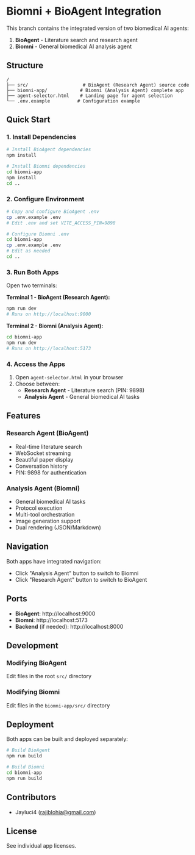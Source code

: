 # Biomni + BioAgent Integration

This branch contains the integrated version of two biomedical AI agents:
1. **BioAgent** - Literature search and research agent
2. **Biomni** - General biomedical AI analysis agent

## Structure

```
/
├── src/                    # BioAgent (Research Agent) source code
├── biomni-app/            # Biomni (Analysis Agent) complete app
├── agent-selector.html    # Landing page for agent selection
└── .env.example          # Configuration example
```

## Quick Start

### 1. Install Dependencies

```bash
# Install BioAgent dependencies
npm install

# Install Biomni dependencies
cd biomni-app
npm install
cd ..
```

### 2. Configure Environment

```bash
# Copy and configure BioAgent .env
cp .env.example .env
# Edit .env and set VITE_ACCESS_PIN=9898

# Configure Biomni .env
cd biomni-app
cp .env.example .env
# Edit as needed
cd ..
```

### 3. Run Both Apps

Open two terminals:

**Terminal 1 - BioAgent (Research Agent):**
```bash
npm run dev
# Runs on http://localhost:9000
```

**Terminal 2 - Biomni (Analysis Agent):**
```bash
cd biomni-app
npm run dev
# Runs on http://localhost:5173
```

### 4. Access the Apps

1. Open `agent-selector.html` in your browser
2. Choose between:
   - **Research Agent** - Literature search (PIN: 9898)
   - **Analysis Agent** - General biomedical AI tasks

## Features

### Research Agent (BioAgent)
- Real-time literature search
- WebSocket streaming
- Beautiful paper display
- Conversation history
- PIN: 9898 for authentication

### Analysis Agent (Biomni)
- General biomedical AI tasks
- Protocol execution
- Multi-tool orchestration
- Image generation support
- Dual rendering (JSON/Markdown)

## Navigation

Both apps have integrated navigation:
- Click "Analysis Agent" button to switch to Biomni
- Click "Research Agent" button to switch to BioAgent

## Ports

- **BioAgent**: http://localhost:9000
- **Biomni**: http://localhost:5173
- **Backend** (if needed): http://localhost:8000

## Development

### Modifying BioAgent
Edit files in the root `src/` directory

### Modifying Biomni
Edit files in the `biomni-app/src/` directory

## Deployment

Both apps can be built and deployed separately:

```bash
# Build BioAgent
npm run build

# Build Biomni
cd biomni-app
npm run build
```

## Contributors

- Jayluci4 (rajiblohia@gmail.com)

## License

See individual app licenses.